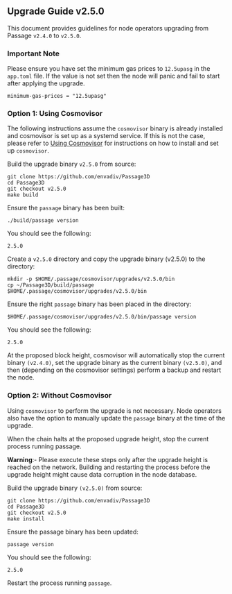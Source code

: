 ## Upgrade Guide v2.5.0

This document provides guidelines for node operators upgrading from Passage `v2.4.0` to `v2.5.0`.

### Important Note

Please ensure you have set the minimum gas prices to `12.5upasg` in the `app.toml` file. If the value is not set then the node will panic and fail to start after applying the upgrade.
```
minimum-gas-prices = "12.5upasg"
```

### Option 1: Using Cosmovisor

The following instructions assume the `cosmovisor` binary is already installed and cosmovisor is set up as a systemd service. If this is not the case, please refer to [Using Cosmovisor](https://docs.cosmos.network/main/build/tooling/cosmovisor) for instructions on how to install and set up `cosmovisor`.

Build the upgrade binary `v2.5.0` from source:

```
git clone https://github.com/envadiv/Passage3D
cd Passage3D
git checkout v2.5.0
make build
```

Ensure the `passage` binary has been built:
```
./build/passage version
```
You should see the following:

`2.5.0`


Create a `v2.5.0` directory and copy the upgrade binary (v2.5.0) to the directory:

```
mkdir -p $HOME/.passage/cosmovisor/upgrades/v2.5.0/bin
cp ~/Passage3D/build/passage $HOME/.passage/cosmovisor/upgrades/v2.5.0/bin
```

Ensure the right `passage` binary has been placed in the directory:
```
$HOME/.passage/cosmovisor/upgrades/v2.5.0/bin/passage version
```


You should see the following:

`2.5.0`

At the proposed block height, cosmovisor will automatically stop the current binary ``(v2.4.0)``, set the upgrade binary as the current binary ``(v2.5.0)``, and then (depending on the cosmovisor settings) perform a backup and restart the node.

### Option 2: Without Cosmovisor

Using `cosmovisor` to perform the upgrade is not necessary. Node operators also have the option to manually update the `passage` binary at the time of the upgrade.

When the chain halts at the proposed upgrade height, stop the current process running passage.

**Warning**:- Please execute these steps only after the upgrade height is reached on the network. Building and restarting the process before the upgrade height might cause data corruption in the node database.  

Build the upgrade binary ``(v2.5.0)`` from source:

```
git clone https://github.com/envadiv/Passage3D
cd Passage3D
git checkout v2.5.0
make install
```


Ensure the passage binary has been updated:

`passage version`

You should see the following:

`2.5.0`

Restart the process running `passage`.
